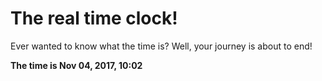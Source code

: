# The real time clock!

Ever wanted to know what the time is? Well, your journey is about to end!

**The time is Nov 04, 2017, 10:02**